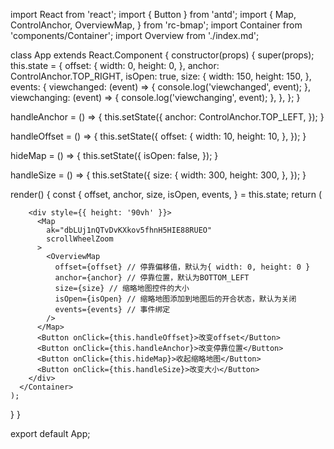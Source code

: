 import React from 'react';
import { Button } from 'antd';
import {
  Map,
  ControlAnchor,
  OverviewMap,
} from 'rc-bmap';
import Container from 'components/Container';
import Overview from './index.md';

class App extends React.Component {
  constructor(props) {
    super(props);
    this.state = {
      offset: {
        width: 0,
        height: 0,
      },
      anchor: ControlAnchor.TOP_RIGHT,
      isOpen: true,
      size: {
        width: 150,
        height: 150,
      },
      events: {
        viewchanged: (event) => {
          console.log('viewchanged', event);
        },
        viewchanging: (event) => {
          console.log('viewchanging', event);
        },
      },
    };
  }

  handleAnchor = () => {
    this.setState({
      anchor: ControlAnchor.TOP_LEFT,
    });
  }

  handleOffset = () => {
    this.setState({
      offset: {
        width: 10,
        height: 10,
      },
    });
  }

  hideMap = () => {
    this.setState({
      isOpen: false,
    });
  }

  handleSize = () => {
    this.setState({
      size: {
        width: 300,
        height: 300,
      },
    });
  }

  render() {
    const {
      offset, anchor, size, isOpen, events,
    } = this.state;
    return (
      <Container code={Overview}>

        <div style={{ height: '90vh' }}>
          <Map
            ak="dbLUj1nQTvDvKXkov5fhnH5HIE88RUEO"
            scrollWheelZoom
          >
            <OverviewMap
              offset={offset} // 停靠偏移值，默认为{ width: 0, height: 0 }
              anchor={anchor} // 停靠位置，默认为BOTTOM_LEFT
              size={size} // 缩略地图控件的大小
              isOpen={isOpen} // 缩略地图添加到地图后的开合状态，默认为关闭
              events={events} // 事件绑定
            />
          </Map>
          <Button onClick={this.handleOffset}>改变offset</Button>
          <Button onClick={this.handleAnchor}>改变停靠位置</Button>
          <Button onClick={this.hideMap}>收起缩略地图</Button>
          <Button onClick={this.handleSize}>改变大小</Button>
        </div>
      </Container>
    );
  }
}

export default App;
